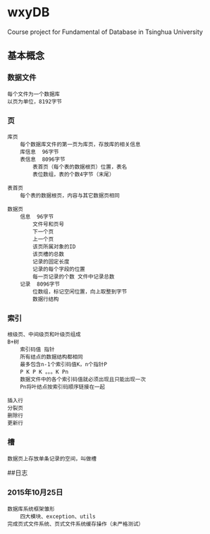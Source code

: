 # wxyDB
Course project for Fundamental of Database in Tsinghua University

## 基本概念
### 数据文件
    每个文件为一个数据库
    以页为单位，8192字节

### 页
    库页
        每个数据库文件的第一页为库页，存放库的相关信息
        库信息  96字节
        表信息  8096字节
            表首页（每个表的数据根页）位置，表名
            表位数组，表的个数4字节（末尾）

    表首页
        每个表的数据根页，内容与其它数据页相同

    数据页
        信息  96字节
            文件号和页号
            下一个页
            上一个页
            该页所属对象的ID
            该页槽的总数
            记录的固定长度
            记录的每个字段的位置
            每一页记录的个数 文件中记录总数
        记录  8096字节
            位数组，标记空闲位置，向上取整到字节
            数据行结构

### 索引
    根级页、中间级页和叶级页组成
    B+树
        索引码值 指针
        所有结点的数据结构都相同
        最多包含n-1个索引码值K，n个指针P
        P K P K 。。。K Pn
        数据文件中的各个索引码值就必须出现且只能出现一次
        Pn将叶结点按索引码顺序链接在一起

    插入行
    分裂页
    删除行
    更新行
### 槽
    数据页上存放单条记录的空间，叫做槽

##日志
### 2015年10月25日
    数据库系统框架雏形
        四大模块、exception、utils
    完成页式文件系统、页式文件系统缓存操作（未严格测试）
